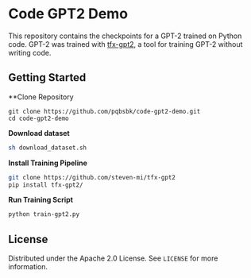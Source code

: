 # Code GPT2 Demo

This repository contains the checkpoints for a GPT-2 trained on Python code. GPT-2 was trained with [tfx-gpt2](https://github.com/steven-mi/tfx-gpt2), a tool for training GPT-2 without writing code.

## Getting Started

**Clone Repository
```
git clone https://github.com/pqbsbk/code-gpt2-demo.git
cd code-gpt2-demo
```

**Download dataset**
```sh
sh download_dataset.sh
```

**Install Training Pipeline**
```sh
git clone https://github.com/steven-mi/tfx-gpt2
pip install tfx-gpt2/
```

**Run Training Script**
```sh
python train-gpt2.py
```

## License
Distributed under the Apache 2.0 License. See `LICENSE` for more information.
